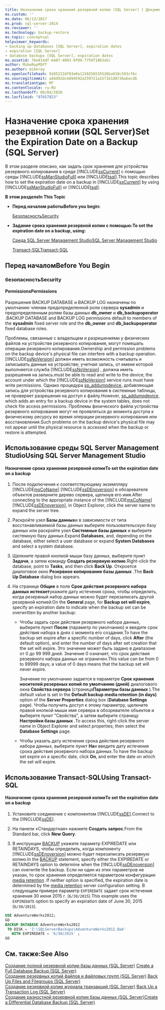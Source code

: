```yaml
---
title: Назначение срока хранения резервной копии (SQL Server) | Документация Майкрософт
ms.custom: ''
ms.date: 06/13/2017
ms.prod: sql-server-2014
ms.reviewer: ''
ms.technology: backup-restore
ms.topic: conceptual
helpviewer_keywords:
- backing up databases [SQL Server], expiration dates
- expiration [SQL Server]
- database backups [SQL Server], expiration dates
ms.assetid: 76e814df-6487-4893-9f09-7759f1863a5c
author: MikeRayMSFT
ms.author: mikeray
ms.openlocfilehash: 9185222df93e0a1150256535526ba910c593cf6c
ms.sourcegitcommit: ad4d92dce894592a259721a1571b1d8736abacdb
ms.translationtype: MT
ms.contentlocale: ru-RU
ms.lasthandoff: 08/04/2020
ms.locfileid: "87657823"
---
```

# <a name="set-the-expiration-date-on-a-backup-sql-server"></a><span data-ttu-id="330ce-102">Назначение срока хранения резервной копии (SQL Server)</span><span class="sxs-lookup"><span data-stu-id="330ce-102">Set the Expiration Date on a Backup (SQL Server)</span></span>
  <span data-ttu-id="330ce-103">В этом разделе описано, как задать срок хранения для устройства резервного копирования в среде [!INCLUDE[ssCurrent](../../includes/sscurrent-md.md)] с помощью среды [!INCLUDE[ssManStudioFull](../../includes/ssmanstudiofull-md.md)] или [!INCLUDE[tsql](../../includes/tsql-md.md)].</span><span class="sxs-lookup"><span data-stu-id="330ce-103">This topic describes how to set the expiration date on a backup in [!INCLUDE[ssCurrent](../../includes/sscurrent-md.md)] by using [!INCLUDE[ssManStudioFull](../../includes/ssmanstudiofull-md.md)] or [!INCLUDE[tsql](../../includes/tsql-md.md)].</span></span>  
  
 <span data-ttu-id="330ce-104">**В этом разделе**</span><span class="sxs-lookup"><span data-stu-id="330ce-104">**In This Topic**</span></span>  
  
-   <span data-ttu-id="330ce-105">**Перед началом работы**</span><span class="sxs-lookup"><span data-stu-id="330ce-105">**Before you begin:**</span></span>  
  
     [<span data-ttu-id="330ce-106">Безопасность</span><span class="sxs-lookup"><span data-stu-id="330ce-106">Security</span></span>](#Security)  
  
-   <span data-ttu-id="330ce-107">**Задание срока хранения резервной копии с помощью:**</span><span class="sxs-lookup"><span data-stu-id="330ce-107">**To set the expiration date on a backup, using:**</span></span>  
  
     [<span data-ttu-id="330ce-108">Среда SQL Server Management Studio</span><span class="sxs-lookup"><span data-stu-id="330ce-108">SQL Server Management Studio</span></span>](#SSMSProcedure)  
  
     [<span data-ttu-id="330ce-109">Transact-SQL</span><span class="sxs-lookup"><span data-stu-id="330ce-109">Transact-SQL</span></span>](#TsqlProcedure)  
  
##  <a name="before-you-begin"></a><a name="BeforeYouBegin"></a> <span data-ttu-id="330ce-110">Перед началом</span><span class="sxs-lookup"><span data-stu-id="330ce-110">Before You Begin</span></span>  
  
###  <a name="security"></a><a name="Security"></a> <span data-ttu-id="330ce-111">безопасность</span><span class="sxs-lookup"><span data-stu-id="330ce-111">Security</span></span>  
  
####  <a name="permissions"></a><a name="Permissions"></a> <span data-ttu-id="330ce-112">Permissions</span><span class="sxs-lookup"><span data-stu-id="330ce-112">Permissions</span></span>  
 <span data-ttu-id="330ce-113">Разрешения BACKUP DATABASE и BACKUP LOG назначены по умолчанию членам предопределенной роли сервера **sysadmin** и предопределенным ролям базы данных **db_owner** и **db_backupoperator** .</span><span class="sxs-lookup"><span data-stu-id="330ce-113">BACKUP DATABASE and BACKUP LOG permissions default to members of the **sysadmin** fixed server role and the **db_owner** and **db_backupoperator** fixed database roles.</span></span>  
  
 <span data-ttu-id="330ce-114">Проблемы, связанные с владельцем и разрешениями у физических файлов на устройстве резервного копирования, могут помешать операции резервного копирования.</span><span class="sxs-lookup"><span data-stu-id="330ce-114">Ownership and permission problems on the backup device's physical file can interfere with a backup operation.</span></span> [!INCLUDE[ssNoVersion](../../includes/ssnoversion-md.md)] <span data-ttu-id="330ce-115">должен иметь возможность считывать и записывать данные на устройстве; учетная запись, от имени которой выполняется служба [!INCLUDE[ssNoVersion](../../includes/ssnoversion-md.md)] , должна иметь разрешения на запись.</span><span class="sxs-lookup"><span data-stu-id="330ce-115">must be able to read and write to the device; the account under which the [!INCLUDE[ssNoVersion](../../includes/ssnoversion-md.md)] service runs must have write permissions.</span></span> <span data-ttu-id="330ce-116">Однако процедура [sp_addumpdevice](/sql/relational-databases/system-stored-procedures/sp-addumpdevice-transact-sql), добавляющая запись для устройства резервного копирования в системные таблицы, не проверяет разрешения на доступ к файлу.</span><span class="sxs-lookup"><span data-stu-id="330ce-116">However, [sp_addumpdevice](/sql/relational-databases/system-stored-procedures/sp-addumpdevice-transact-sql), which adds an entry for a backup device in the system tables, does not check file access permissions.</span></span> <span data-ttu-id="330ce-117">Проблемы физического файла устройства резервного копирования могут не проявляться до момента доступа к физическому ресурсу во время операции резервного копирования или восстановления.</span><span class="sxs-lookup"><span data-stu-id="330ce-117">Such problems on the backup device's physical file may not appear until the physical resource is accessed when the backup or restore is attempted.</span></span>  
  
##  <a name="using-sql-server-management-studio"></a><a name="SSMSProcedure"></a> <span data-ttu-id="330ce-118">Использование среды SQL Server Management Studio</span><span class="sxs-lookup"><span data-stu-id="330ce-118">Using SQL Server Management Studio</span></span>  
  
#### <a name="to-set-the-expiration-date-on-a-backup"></a><span data-ttu-id="330ce-119">Назначение срока хранения резервной копии</span><span class="sxs-lookup"><span data-stu-id="330ce-119">To set the expiration date on a backup</span></span>  
  
1.  <span data-ttu-id="330ce-120">После подключения к соответствующему экземпляру [!INCLUDE[msCoName](../../includes/msconame-md.md)] [!INCLUDE[ssDEnoversion](../../../includes/ssdenoversion-md.md)] в обозревателе объектов разверните дерево сервера, щелкнув его имя.</span><span class="sxs-lookup"><span data-stu-id="330ce-120">After connecting to the appropriate instance of the [!INCLUDE[msCoName](../../includes/msconame-md.md)] [!INCLUDE[ssDEnoversion](../../../includes/ssdenoversion-md.md)], in Object Explorer, click the server name to expand the server tree.</span></span>  
  
2.  <span data-ttu-id="330ce-121">Раскройте узел **Базы данных**и в зависимости от типа восстанавливаемой базы данных выберите пользовательскую базу данных или раскройте узел **Системные базы данных** и выберите системную базу данных.</span><span class="sxs-lookup"><span data-stu-id="330ce-121">Expand **Databases**, and, depending on the database, either select a user database or expand **System Databases** and select a system database.</span></span>  
  
3.  <span data-ttu-id="330ce-122">Щелкните правой кнопкой мыши базу данных, выберите пункт **Задачи**, а затем команду **Создать резервную копию**.</span><span class="sxs-lookup"><span data-stu-id="330ce-122">Right-click the database, point to **Tasks**, and then click **Back Up**.</span></span> <span data-ttu-id="330ce-123">Откроется диалоговое окно **Резервное копирование базы данных** .</span><span class="sxs-lookup"><span data-stu-id="330ce-123">The **Back Up Database** dialog box appears.</span></span>  
  
4.  <span data-ttu-id="330ce-124">На странице **Общие** в поле **Срок действия резервного набора данных истекает**укажите дату истечения срока, чтобы определить, когда резервный набор данных можно будет перезаписать другой резервной копией:</span><span class="sxs-lookup"><span data-stu-id="330ce-124">On the **General** page, for **Backup set will expire**, specify an expiration date to indicate when the backup set can be overwritten by another backup:</span></span>  
  
    -   <span data-ttu-id="330ce-125">Чтобы задать срок действия резервного набора данных, выберите пункт **После** (параметр по умолчанию) и введите срок действия набора в днях с момента его создания.</span><span class="sxs-lookup"><span data-stu-id="330ce-125">To have the backup set expire after a specific number of days, click **After** (the default option), and enter the number of days after set creation that the set will expire.</span></span> <span data-ttu-id="330ce-126">Это значение может быть задано в диапазоне от 0 до 99 999 дней. Значение 0 означает, что срок действия резервного набора данных не ограничен.</span><span class="sxs-lookup"><span data-stu-id="330ce-126">This value can be from 0 to 99999 days; a value of 0 days means that the backup set will never expire.</span></span>  
  
         <span data-ttu-id="330ce-127">Значение по умолчанию задается в параметре **Срок хранения носителей резервных копий по умолчанию (дней)** диалогового окна **Свойства сервера** (страница**Параметры базы данных** ).</span><span class="sxs-lookup"><span data-stu-id="330ce-127">The default value is set in the **Default backup media retention (in days)** option of the **Server Properties** dialog box (**Database Settings** page).</span></span> <span data-ttu-id="330ce-128">Чтобы получить доступ к этому параметру, щелкните правой кнопкой мыши имя сервера в обозревателе объектов и выберите пункт "Свойства", а затем выберите страницу **Настройки базы данных** .</span><span class="sxs-lookup"><span data-stu-id="330ce-128">To access this, right-click the server name in Object Explorer and select properties; then select the **Database Settings** page.</span></span>  
  
    -   <span data-ttu-id="330ce-129">Чтобы указать дату истечения срока действия резервного набора данных, выберите пункт **На**и введите дату истечения срока действия резервного набора данных.</span><span class="sxs-lookup"><span data-stu-id="330ce-129">To have the backup set expire on a specific date, click **On**, and enter the date on which the set will expire.</span></span>  
  
##  <a name="using-transact-sql"></a><a name="TsqlProcedure"></a> <span data-ttu-id="330ce-130">Использование Transact-SQL</span><span class="sxs-lookup"><span data-stu-id="330ce-130">Using Transact-SQL</span></span>  
  
#### <a name="to-set-the-expiration-date-on-a-backup"></a><span data-ttu-id="330ce-131">Назначение срока хранения резервной копии</span><span class="sxs-lookup"><span data-stu-id="330ce-131">To set the expiration date on a backup</span></span>  
  
1.  <span data-ttu-id="330ce-132">Установите соединение с компонентом [!INCLUDE[ssDE](../../includes/ssde-md.md)].</span><span class="sxs-lookup"><span data-stu-id="330ce-132">Connect to the [!INCLUDE[ssDE](../../includes/ssde-md.md)].</span></span>  
  
2.  <span data-ttu-id="330ce-133">На панели «Стандартная» нажмите **Создать запрос**.</span><span class="sxs-lookup"><span data-stu-id="330ce-133">From the Standard bar, click **New Query**.</span></span>  
  
3.  <span data-ttu-id="330ce-134">В инструкции [BACKUP](/sql/t-sql/statements/backup-transact-sql) укажите параметр EXPIREDATE или RETAINDAYS, чтобы определить, когда компоненту [!INCLUDE[ssDEnoversion](../../../includes/ssdenoversion-md.md)] можно будет перезаписать резервную копию.</span><span class="sxs-lookup"><span data-stu-id="330ce-134">In the [BACKUP](/sql/t-sql/statements/backup-transact-sql) statement, specify either the EXPIREDATE or RETAINDAYS option to determine when the [!INCLUDE[ssDEnoversion](../../../includes/ssdenoversion-md.md)] can overwrite the backup.</span></span> <span data-ttu-id="330ce-135">Если ни один из этих параметров не указан, то срок хранения определяется параметром конфигурации [media retention](../../database-engine/configure-windows/configure-the-media-retention-server-configuration-option.md) .</span><span class="sxs-lookup"><span data-stu-id="330ce-135">If neither option is specified, the expiration date is determined by the [media retention](../../database-engine/configure-windows/configure-the-media-retention-server-configuration-option.md) server configuration setting.</span></span> <span data-ttu-id="330ce-136">В следующем примере параметр `EXPIREDATE` задает срок истечения хранения 30 июня 2015 г. (`6/30/2015`).</span><span class="sxs-lookup"><span data-stu-id="330ce-136">This example uses the `EXPIREDATE` option to specify an expiration date of June 30, 2015 (`6/30/2015`).</span></span>  
  
```sql  
USE AdventureWorks2012;  
GO  
BACKUP DATABASE AdventureWorks2012  
 TO DISK = 'Z:\SQLServerBackups\AdventureWorks2012.Bak'  
   WITH EXPIREDATE = '6/30/2015' ;  
GO  
```  
  
## <a name="see-also"></a><span data-ttu-id="330ce-137">См. также:</span><span class="sxs-lookup"><span data-stu-id="330ce-137">See Also</span></span>  
 <span data-ttu-id="330ce-138">[Создание полной резервной копии базы данных (SQL Server)](create-a-full-database-backup-sql-server.md) </span><span class="sxs-lookup"><span data-stu-id="330ce-138">[Create a Full Database Backup &#40;SQL Server&#41;](create-a-full-database-backup-sql-server.md) </span></span>  
 <span data-ttu-id="330ce-139">[Создание резервных копий файлов и файловых групп (SQL Server)](back-up-files-and-filegroups-sql-server.md) </span><span class="sxs-lookup"><span data-stu-id="330ce-139">[Back Up Files and Filegroups &#40;SQL Server&#41;](back-up-files-and-filegroups-sql-server.md) </span></span>  
 <span data-ttu-id="330ce-140">[Создание резервной копии журнала транзакций (SQL Server)](back-up-a-transaction-log-sql-server.md) </span><span class="sxs-lookup"><span data-stu-id="330ce-140">[Back Up a Transaction Log &#40;SQL Server&#41;](back-up-a-transaction-log-sql-server.md) </span></span>  
 [<span data-ttu-id="330ce-141">Создание разностной резервной копии базы данных (SQL Server)</span><span class="sxs-lookup"><span data-stu-id="330ce-141">Create a Differential Database Backup &#40;SQL Server&#41;</span></span>](create-a-differential-database-backup-sql-server.md)  
  
  
